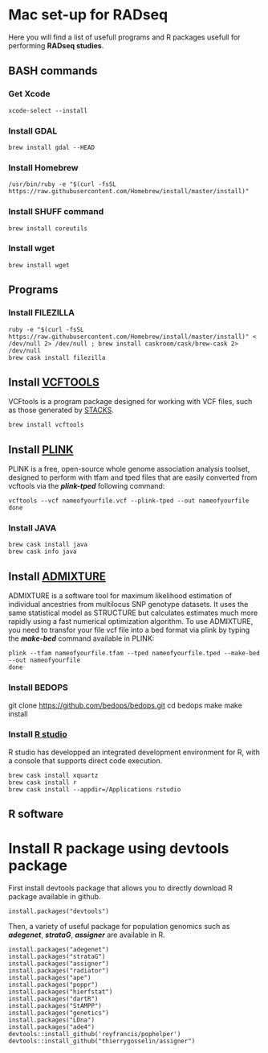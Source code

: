 # Mac set-up for RADseq
Here you will find a list of usefull programs and R packages usefull for performing **RADseq studies**.

## BASH commands
### Get Xcode
```{r, engine = 'bash', eval = FALSE}
xcode-select --install
```

### Install GDAL
```{r, engine = 'bash', eval = FALSE}
brew install gdal --HEAD
```

### Install Homebrew
```{r, engine = 'bash', eval = FALSE}
/usr/bin/ruby -e "$(curl -fsSL https://raw.githubusercontent.com/Homebrew/install/master/install)"
```

### Install SHUFF command
```{r, engine = 'bash', eval = FALSE}
brew install coreutils
```

### Install wget
```{r, engine = 'bash', eval = FALSE}
brew install wget
```

## Programs
### Install FILEZILLA
```{r, engine = 'bash', eval = FALSE}
ruby -e "$(curl -fsSL https://raw.githubusercontent.com/Homebrew/install/master/install)" < /dev/null 2> /dev/null ; brew install caskroom/cask/brew-cask 2> /dev/null
brew cask install filezilla
```

## Install [VCFTOOLS](http://vcftools.sourceforge.net/)
VCFtools is a program package designed for working with VCF files, such as those generated by [STACKS](http://catchenlab.life.illinois.edu/stacks/).
```{r, engine = 'bash', eval = FALSE}
brew install vcftools
```

## Install [PLINK](http://zzz.bwh.harvard.edu/plink/download.shtml)
PLINK is a free, open-source whole genome association analysis toolset, designed to perform with tfam and tped files that are easily converted from vcftools via the ***plink-tped*** following command:
```{r, engine = 'bash', eval = FALSE}
vcftools --vcf nameofyourfile.vcf --plink-tped --out nameofyourfile
done
```

### Install JAVA
```{r, engine = 'bash', eval = FALSE}
brew cask install java
brew cask info java
```

## Install [ADMIXTURE](http://software.genetics.ucla.edu/admixture/)
ADMIXTURE is a software tool for maximum likelihood estimation of individual ancestries from multilocus SNP genotype datasets. It uses the same statistical model as STRUCTURE but calculates estimates much more rapidly using a fast numerical optimization algorithm.
To use ADMIXTURE, you need to transfor your file vcf file into a bed format via plink by typing the ***make-bed*** command available in PLINK:
```{r, engine = 'bash', eval = FALSE}
plink --tfam nameofyourfile.tfam --tped nameofyourfile.tped --make-bed --out nameofyourfile
done
```

### Install BEDOPS
git clone https://github.com/bedops/bedops.git
cd bedops
make
make install

### Install [R studio](https://www.rstudio.com/products/rstudio/download/)
R studio has developped an integrated development environment for R, with a console that supports direct code execution.

```{r, engine = 'bash', eval = FALSE}
brew cask install xquartz
brew cask install r
brew cask install --appdir=/Applications rstudio
```

## R software
# Install R package using devtools package
First install devtools package that allows you to directly download R package available in github.
```{r}
install.packages("devtools")
```

Then, a variety of useful package for population genomics such as ***adegenet***, ***strataG***, ***assigner*** are available in R.

```{r}
install.packages("adegenet")
install.packages("strataG")
install.packages("assigner")
install.packages("radiator")
install.packages("ape")
install.packages("poppr")
install.packages("hierfstat")
install.packages("dartR")
install.packages("StAMPP")
install.packages("genetics")
install.packages("LDna")
install.packages("ade4")
devtools::install_github('royfrancis/pophelper')
devtools::install_github("thierrygosselin/assigner")
```
